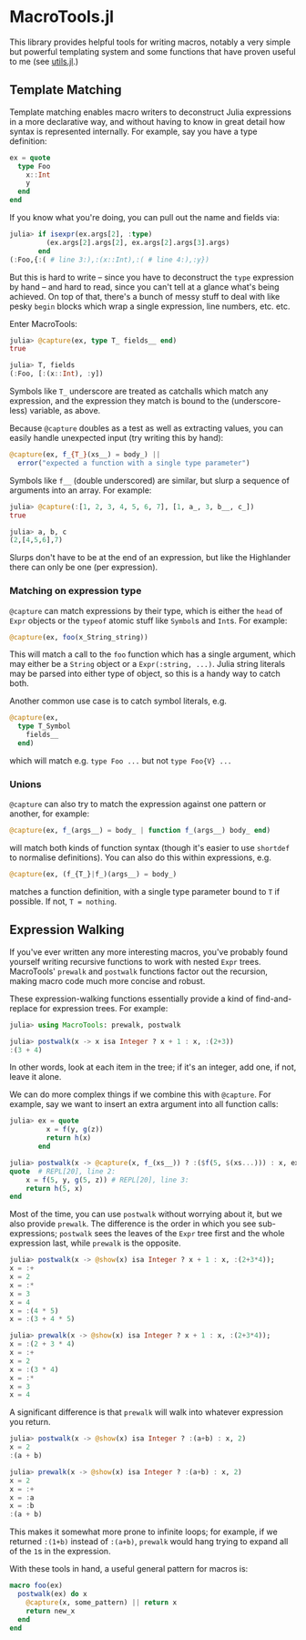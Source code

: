 # MacroTools.jl

This library provides helpful tools for writing macros, notably a very simple
but powerful templating system and some functions that have proven useful to me (see
[utils.jl](src/utils.jl).)

## Template Matching

Template matching enables macro writers to deconstruct Julia
expressions in a more declarative way, and without having to know in
great detail how syntax is represented internally. For example, say you
have a type definition:

```julia
ex = quote
  type Foo
    x::Int
    y
  end
end
```

If you know what you're doing, you can pull out the name and fields via:

```julia
julia> if isexpr(ex.args[2], :type)
         (ex.args[2].args[2], ex.args[2].args[3].args)
       end
(:Foo,{:( # line 3:),:(x::Int),:( # line 4:),:y})
```

But this is hard to write – since you have to deconstruct the `type`
expression by hand – and hard to read, since you can't tell at a glance
what's being achieved. On top of that, there's a bunch of messy stuff to
deal with like pesky `begin` blocks which wrap a single expression, line
numbers, etc. etc.

Enter MacroTools:

```julia
julia> @capture(ex, type T_ fields__ end)
true

julia> T, fields
(:Foo, [:(x::Int), :y])
```

Symbols like `T_` underscore are treated as catchalls which match any
expression, and the expression they match is bound to the
(underscore-less) variable, as above.

Because `@capture` doubles as a test as well as extracting values, you can
easily handle unexpected input (try writing this by hand):

```julia
@capture(ex, f_{T_}(xs__) = body_) ||
  error("expected a function with a single type parameter")
```

Symbols like `f__` (double underscored) are similar, but slurp a sequence of
arguments into an array. For example:

```julia
julia> @capture(:[1, 2, 3, 4, 5, 6, 7], [1, a_, 3, b__, c_])
true

julia> a, b, c
(2,[4,5,6],7)
```

Slurps don't have to be at the end of an expression, but like the
Highlander there can only be one (per expression).

### Matching on expression type

`@capture` can match expressions by their type, which is either the `head` of `Expr`
objects or the `typeof` atomic stuff like `Symbol`s and `Int`s. For example:

```julia
@capture(ex, foo(x_String_string))
```

This will match a call to the `foo` function which has a single argument, which
may either be a `String` object or a `Expr(:string, ...)`. Julia string literals
may be parsed into either type of object, so this is a handy way to catch both.

Another common use case is to catch symbol literals, e.g.

```julia
@capture(ex,
  type T_Symbol
    fields__
  end)
```

which will match e.g. `type Foo ...` but not `type Foo{V} ...`

### Unions

`@capture` can also try to match the expression against one pattern or another,
for example:

```julia
@capture(ex, f_(args__) = body_ | function f_(args__) body_ end)
```

will match both kinds of function syntax (though it's easier to use
`shortdef` to normalise definitions). You can also do this within
expressions, e.g.

```julia
@capture(ex, (f_{T_}|f_)(args__) = body_)
```

matches a function definition, with a single type parameter bound to `T` if possible.
If not, `T = nothing`.

## Expression Walking

If you've ever written any more interesting macros, you've probably found
yourself writing recursive functions to work with nested `Expr` trees.
MacroTools' `prewalk` and `postwalk` functions factor out the recursion, making
macro code much more concise and robust.

These expression-walking functions essentially provide a kind of
find-and-replace for expression trees. For example:

```julia
julia> using MacroTools: prewalk, postwalk

julia> postwalk(x -> x isa Integer ? x + 1 : x, :(2+3))
:(3 + 4)
```

In other words, look at each item in the tree; if it's an integer, add one, if not, leave it alone.

We can do more complex things if we combine this with `@capture`. For example, say we want to insert an extra argument into all function calls:

```julia
julia> ex = quote
         x = f(y, g(z))
         return h(x)
       end

julia> postwalk(x -> @capture(x, f_(xs__)) ? :($f(5, $(xs...))) : x, ex)
quote  # REPL[20], line 2:
    x = f(5, y, g(5, z)) # REPL[20], line 3:
    return h(5, x)
end
```

Most of the time, you can use `postwalk` without worrying about it, but we also
provide `prewalk`. The difference is the order in which you see sub-expressions;
`postwalk` sees the leaves of the `Expr` tree first and the whole expression
last, while `prewalk` is the opposite.

```julia
julia> postwalk(x -> @show(x) isa Integer ? x + 1 : x, :(2+3*4));
x = :+
x = 2
x = :*
x = 3
x = 4
x = :(4 * 5)
x = :(3 + 4 * 5)

julia> prewalk(x -> @show(x) isa Integer ? x + 1 : x, :(2+3*4));
x = :(2 + 3 * 4)
x = :+
x = 2
x = :(3 * 4)
x = :*
x = 3
x = 4
```

A significant difference is that `prewalk` will walk into whatever expression
you return.

```julia
julia> postwalk(x -> @show(x) isa Integer ? :(a+b) : x, 2)
x = 2
:(a + b)

julia> prewalk(x -> @show(x) isa Integer ? :(a+b) : x, 2)
x = 2
x = :+
x = :a
x = :b
:(a + b)
```

This makes it somewhat more prone to infinite loops; for example, if we returned
`:(1+b)` instead of `:(a+b)`, `prewalk` would hang trying to expand all of the
`1`s in the expression.

With these tools in hand, a useful general pattern for macros is:

```julia
macro foo(ex)
  postwalk(ex) do x
    @capture(x, some_pattern) || return x
    return new_x
  end
end
```
